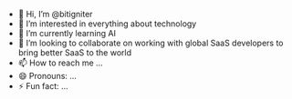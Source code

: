 - 👋 Hi, I’m @bitigniter
- 👀 I’m interested in everything about technology
- 🌱 I’m currently learning AI
- 💞️ I’m looking to collaborate on working with global SaaS developers to bring better SaaS to the world
- 📫 How to reach me ...
- 😄 Pronouns: ...
- ⚡ Fun fact: ...

<!---
bitigniter/bitigniter is a ✨ special ✨ repository because its `README.md` (this file) appears on your GitHub profile.
You can click the Preview link to take a look at your changes.
--->
